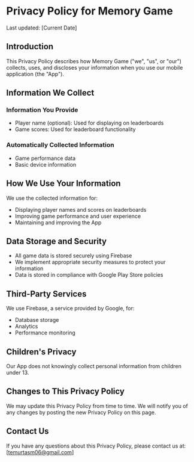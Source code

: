 # Privacy Policy for Memory Game

Last updated: [Current Date]

## Introduction

This Privacy Policy describes how Memory Game ("we", "us", or "our") collects, uses, and discloses your information when you use our mobile application (the "App").

## Information We Collect

### Information You Provide
- Player name (optional): Used for displaying on leaderboards
- Game scores: Used for leaderboard functionality

### Automatically Collected Information
- Game performance data
- Basic device information

## How We Use Your Information

We use the collected information for:
- Displaying player names and scores on leaderboards
- Improving game performance and user experience
- Maintaining and improving the App

## Data Storage and Security

- All game data is stored securely using Firebase
- We implement appropriate security measures to protect your information
- Data is stored in compliance with Google Play Store policies

## Third-Party Services

We use Firebase, a service provided by Google, for:
- Database storage
- Analytics
- Performance monitoring

## Children's Privacy

Our App does not knowingly collect personal information from children under 13.

## Changes to This Privacy Policy

We may update this Privacy Policy from time to time. We will notify you of any changes by posting the new Privacy Policy on this page.

## Contact Us

If you have any questions about this Privacy Policy, please contact us at:
[temurtasm06@gmail.com] 
